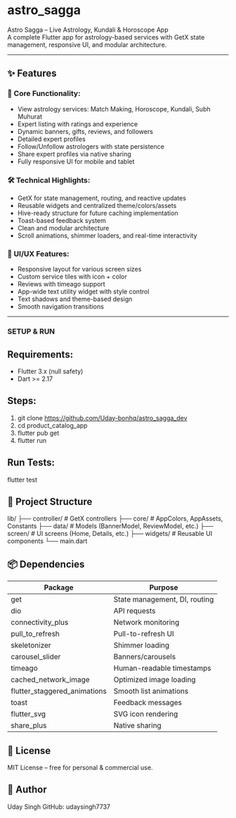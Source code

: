 # astro_sagga

Astro Sagga – Live Astrology, Kundali & Horoscope App  
A complete Flutter app for astrology-based services with GetX state management, responsive UI, and modular architecture.

---

## ✨ Features

### 🧠 Core Functionality:
- View astrology services: Match Making, Horoscope, Kundali, Subh Muhurat
- Expert listing with ratings and experience
- Dynamic banners, gifts, reviews, and followers
- Detailed expert profiles
- Follow/Unfollow astrologers with state persistence
- Share expert profiles via native sharing
- Fully responsive UI for mobile and tablet

### 🛠️ Technical Highlights:
- GetX for state management, routing, and reactive updates
- Reusable widgets and centralized theme/colors/assets
- Hive-ready structure for future caching implementation
- Toast-based feedback system
- Clean and modular architecture
- Scroll animations, shimmer loaders, and real-time interactivity

### 🎨 UI/UX Features:
- Responsive layout for various screen sizes
- Custom service tiles with icon + color
- Reviews with timeago support
- App-wide text utility widget with style control
- Text shadows and theme-based design
- Smooth navigation transitions

---


### SETUP & RUN

## Requirements:
- Flutter 3.x (null safety)
- Dart >= 2.17

## Steps:
1. git clone https://github.com/Uday-bonhq/astro_sagga_dev
2. cd product_catalog_app
3. flutter pub get
4. flutter run

## Run Tests:
flutter test

## 📁 Project Structure

lib/
├── controller/ # GetX controllers
├── core/ # AppColors, AppAssets, Constants
├── data/ # Models (BannerModel, ReviewModel, etc.)
├── screen/ # UI screens (Home, Details, etc.)
├── widgets/ # Reusable UI components
└── main.dart

## 📦 Dependencies
| Package                        | Purpose                       |
|--------------------------------|-------------------------------|
| get                            | State management, DI, routing |
| dio                            | API requests                  |
| connectivity\_plus             | Network monitoring            |
| pull\_to\_refresh              | Pull-to-refresh UI            |
| skeletonizer                   | Shimmer loading               |
| carousel\_slider               | Banners/carousels             |
| timeago                        | Human-readable timestamps     |
| cached\_network\_image         | Optimized image loading       |
| flutter\_staggered\_animations | Smooth list animations        |
| toast                          | Feedback messages             |
| flutter\_svg                   | SVG icon rendering            |
| share\_plus                    | Native sharing                |



## 📜 License
MIT License – free for personal & commercial use.


## 👤 Author

Uday Singh
GitHub: udaysingh7737
